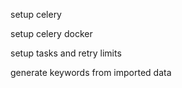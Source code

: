 setup celery

setup celery docker

setup tasks and retry limits

generate keywords from imported data